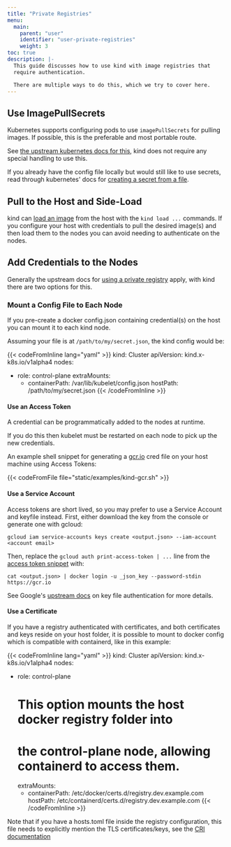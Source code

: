 ```yaml
---
title: "Private Registries"
menu:
  main:
    parent: "user"
    identifier: "user-private-registries"
    weight: 3
toc: true
description: |-
  This guide discusses how to use kind with image registries that
  require authentication.

  There are multiple ways to do this, which we try to cover here.
---
```

## Use ImagePullSecrets

Kubernetes supports configuring pods to use `imagePullSecrets` for pulling
images. If possible, this is the preferable and most portable route.

See [the upstream kubernetes docs for this][imagePullSecrets],
kind does not require any special handling to use this.

If you already have the config file locally but would still like to use secrets,
read through kubernetes' docs for [creating a secret from a file][imagePullFileSecrets].

## Pull to the Host and Side-Load

kind can [load an image][loading an image] from the host with the `kind load ...`
commands. If you configure your host with credentials to pull the desired 
image(s) and then load them to the nodes you can avoid needing to authenticate 
on the nodes.


## Add Credentials to the Nodes

Generally the upstream docs for [using a private registry] apply, with kind
there are two options for this.

### Mount a Config File to Each Node

If you pre-create a docker config.json containing credential(s) on the host
you can mount it to each kind node.

Assuming your file is at `/path/to/my/secret.json`, the kind config would be:

{{< codeFromInline lang="yaml" >}}
kind: Cluster
apiVersion: kind.x-k8s.io/v1alpha4
nodes:
- role: control-plane
  extraMounts:
  - containerPath: /var/lib/kubelet/config.json
    hostPath: /path/to/my/secret.json
{{< /codeFromInline >}}

#### Use an Access Token

A credential can be programmatically added to the nodes at runtime.

If you do this then kubelet must be restarted on each node to pick up the new credentials.

An example shell snippet for generating a [gcr.io][GCR] cred file on your host machine
using Access Tokens:

{{< codeFromFile file="static/examples/kind-gcr.sh" >}}

#### Use a Service Account

Access tokens are short lived, so you may prefer to use a Service Account and keyfile instead.
First, either download the key from the console or generate one with gcloud:

```
gcloud iam service-accounts keys create <output.json> --iam-account <account email>
```

Then, replace the `gcloud auth print-access-token | ...` line from the [access token snippet](#use-an-access-token) with:

```
cat <output.json> | docker login -u _json_key --password-stdin https://gcr.io
```

See Google's [upstream docs][keyFileAuthentication] on key file authentication for more details.

[keyFileAuthentication]: https://cloud.google.com/container-registry/docs/advanced-authentication#json_key_file
[imagePullSecrets]: https://kubernetes.io/docs/concepts/containers/images/#specifying-imagepullsecrets-on-a-pod
[imagePullFileSecrets]: https://kubernetes.io/docs/tasks/configure-pod-container/pull-image-private-registry/#registry-secret-existing-credentials
[loading an image]: /docs/user/quick-start/#loading-an-image-into-your-cluster
[using a private registry]: https://kubernetes.io/docs/concepts/containers/images/#using-a-private-registry
[GCR]: https://cloud.google.com/container-registry/

#### Use a Certificate

If you have a registry authenticated with certificates, and both certificates and keys
reside on your host folder, it is possible to mount to docker config which is compatible
with containerd, like in this example:

{{< codeFromInline lang="yaml" >}}
kind: Cluster
apiVersion: kind.x-k8s.io/v1alpha4
nodes:
  - role: control-plane
    # This option mounts the host docker registry folder into
    # the control-plane node, allowing containerd to access them.
    extraMounts:
      - containerPath: /etc/docker/certs.d/registry.dev.example.com
        hostPath: /etc/containerd/certs.d/registry.dev.example.com
{{< /codeFromInline >}}

Note that if you have a hosts.toml file inside the registry configuration, this file needs
to explicitly mention the TLS certificates/keys, see the [CRI documentation][criDocumentation]

[criDocumentation]: https://github.com/containerd/containerd/blob/main/docs/hosts.md
